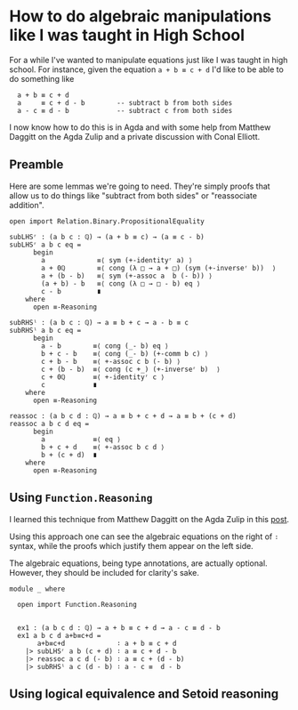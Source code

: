 <!-- -*-agda2-*- -->

<!--
```
{-# OPTIONS --with-K #-}

module HighSchoolAlgebra where

open import Data.Rational
open import Data.Rational.Properties
```
-->

# How to do algebraic manipulations like I was taught in High School

For a while I've wanted to manipulate equations just like I was taught
in high school. For instance, given the equation `a + b ≡ c + d` I'd like to be able to
do something like

```plain
  a + b ≡ c + d
  a     ≡ c + d - b        -- subtract b from both sides
  a - c ≡ d - b            -- subtract c from both sides
```

I now know how to do this is in Agda and with some help from Matthew
Daggitt on the Agda Zulip and a private discussion with Conal Elliott.


## Preamble

Here are some lemmas we're going to need. They're simply proofs that allow us
to do things like "subtract from both sides" or "reassociate addition".

```
open import Relation.Binary.PropositionalEquality

subLHSʳ : (a b c : ℚ) → (a + b ≡ c) → (a ≡ c - b)
subLHSʳ a b c eq =
      begin
        a             ≡⟨ sym (+-identityʳ a) ⟩
        a + 0ℚ        ≡⟨ cong (λ □ → a + □) (sym (+-inverseʳ b))  ⟩
        a + (b - b)   ≡⟨ sym (+-assoc a  b (- b)) ⟩
        (a + b) - b   ≡⟨ cong (λ □ → □ - b) eq ⟩
        c - b         ∎
    where
      open ≡-Reasoning

subRHSˡ : (a b c : ℚ) → a ≡ b + c → a - b ≡ c
subRHSˡ a b c eq =
      begin
        a - b        ≡⟨ cong (_- b) eq ⟩
        b + c - b    ≡⟨ cong (_- b) (+-comm b c) ⟩
        c + b - b    ≡⟨ +-assoc c b (- b) ⟩
        c + (b - b)  ≡⟨ cong (c +_) (+-inverseʳ b)  ⟩
        c + 0ℚ       ≡⟨ +-identityʳ c ⟩
        c            ∎
    where
      open ≡-Reasoning

reassoc : (a b c d : ℚ) → a ≡ b + c + d → a ≡ b + (c + d)
reassoc a b c d eq =
      begin
        a            ≡⟨ eq ⟩
        b + c + d    ≡⟨ +-assoc b c d ⟩
        b + (c + d)  ∎
    where
      open ≡-Reasoning
```

## Using `Function.Reasoning`

I learned this technique from Matthew Daggitt on the Agda Zulip in
this
[post](https://agda.zulipchat.com/#narrow/stream/238741-general/topic/How.20to.20do.20high-school.20style.20algebraic.20reasoning.20on.20equations/near/268177299).

Using this approach one can see the algebraic equations on the right
of `∶` syntax, while the proofs which justify them appear on the left
side.

The algebraic equations, being type annotations, are actually
optional. However, they should be included for clarity's sake.

```
module _ where

  open import Function.Reasoning


  ex1 : (a b c d : ℚ) → a + b ≡ c + d → a - c ≡ d - b
  ex1 a b c d a+b≡c+d =
       a+b≡c+d             ∶ a + b ≡ c + d
    |> subLHSʳ a b (c + d) ∶ a ≡ c + d - b
    |> reassoc a c d (- b) ∶ a ≡ c + (d - b)
    |> subRHSˡ a c (d - b) ∶ a - c ≡  d - b

```

## Using logical equivalence and Setoid reasoning
